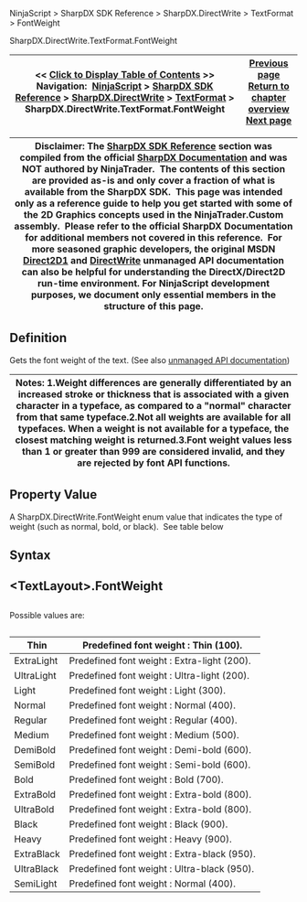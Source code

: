 ﻿
NinjaScript \> SharpDX SDK Reference \> SharpDX.DirectWrite \> TextFormat \> FontWeight

SharpDX.DirectWrite.TextFormat.FontWeight

| \<\< [Click to Display Table of Contents](sharpdx_directwrite_textformat_fontweight.md) \>\> **Navigation:**     [NinjaScript](ninjascript-1.md) \> [SharpDX SDK Reference](sharpdx_sdk_reference-1.md) \> [SharpDX.DirectWrite](sharpdx_directwrite-1.md) \> [TextFormat](sharpdx_directwrite_textformat-1.md) \> SharpDX.DirectWrite.TextFormat.FontWeight | [Previous page](sharpdx_directwrite_textformat_fontstyle-1.md) [Return to chapter overview](sharpdx_directwrite_textformat-1.md) [Next page](sharpdx_directwrite_textformat_paragraphalignment-1.md) |
| --- | --- |

| Disclaimer: The [SharpDX SDK Reference](sharpdx_sdk_reference-1.md) section was compiled from the official [SharpDX Documentation](http://sharpdx.org/) and was NOT authored by NinjaTrader.  The contents of this section are provided as\-is and only cover a fraction of what is available from the SharpDX SDK.  This page was intended only as a reference guide to help you get started with some of the 2D Graphics concepts used in the NinjaTrader.Custom assembly.  Please refer to the official SharpDX Documentation for additional members not covered in this reference.  For more seasoned graphic developers, the original MSDN [Direct2D1](https://msdn.microsoft.com/en-us/library/windows/desktop/dd370990.aspx) and [DirectWrite](https://msdn.microsoft.com/en-us/library/windows/desktop/dd368038.aspx) unmanaged API documentation can also be helpful for understanding the DirectX/Direct2D run\-time environment. For NinjaScript development purposes, we document only essential members in the structure of this page. |
| --- |

## Definition
Gets the font weight of the text. 
(See also [unmanaged API documentation](https://msdn.microsoft.com/en-us/library/dd316652.aspx))
 

| Notes: 1\.Weight differences are generally differentiated by an increased stroke or thickness that is associated with a given character in a typeface, as compared to a "normal" character from that same typeface.2\.Not all weights are available for all typefaces. When a weight is not available for a typeface, the closest matching weight is returned.3\.Font weight values less than 1 or greater than 999 are considered invalid, and they are rejected by font API functions. |
| --- |

## Property Value
A SharpDX.DirectWrite.FontWeight enum value that indicates the type of weight (such as normal, bold, or black).  See table below
 
## Syntax
## \<TextLayout\>.FontWeight
## 
Possible values are:
## 

| Thin | Predefined font weight : Thin (100\). |
| --- | --- |
| ExtraLight | Predefined font weight : Extra\-light (200\). |
| UltraLight | Predefined font weight : Ultra\-light (200\). |
| Light | Predefined font weight : Light (300\). |
| Normal | Predefined font weight : Normal (400\). |
| Regular | Predefined font weight : Regular (400\). |
| Medium | Predefined font weight : Medium (500\). |
| DemiBold | Predefined font weight : Demi\-bold (600\). |
| SemiBold | Predefined font weight : Semi\-bold (600\). |
| Bold | Predefined font weight : Bold (700\). |
| ExtraBold | Predefined font weight : Extra\-bold (800\). |
| UltraBold | Predefined font weight : Extra\-bold (800\). |
| Black | Predefined font weight : Black (900\). |
| Heavy | Predefined font weight : Heavy (900\). |
| ExtraBlack | Predefined font weight : Extra\-black (950\). |
| UltraBlack | Predefined font weight : Ultra\-black (950\). |
| SemiLight | Predefined font weight : Normal (400\). |

